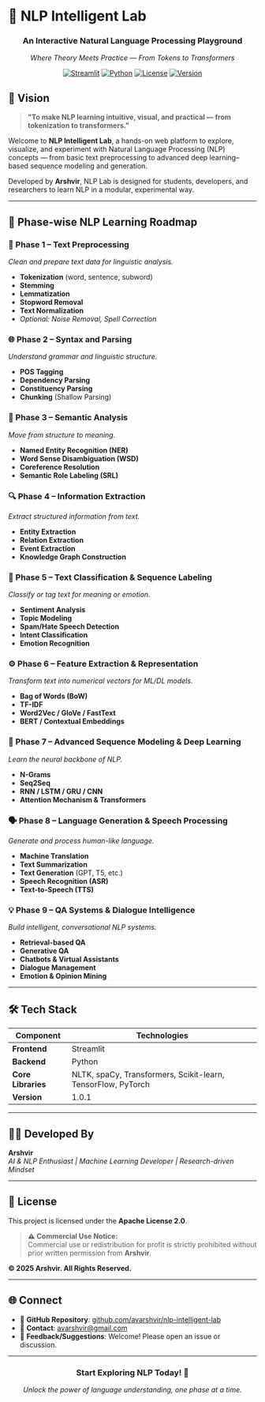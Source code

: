# 🧠 NLP Intelligent Lab

<div align="center">

<!--![NLP Lab Banner](https://via.placeholder.com/800x200/2E86AB/FFFFFF?text=NLP+Intelligent+Lab+🧠)
*(Replace with your actual banner image)*-->

### **An Interactive Natural Language Processing Playground** 
*Where Theory Meets Practice — From Tokens to Transformers*

[![Streamlit](https://img.shields.io/badge/Streamlit-FF4B4B?style=for-the-badge&logo=Streamlit&logoColor=white)](https://streamlit.io)
[![Python](https://img.shields.io/badge/Python-3776AB?style=for-the-badge&logo=python&logoColor=white)](https://python.org)
[![License](https://img.shields.io/badge/License-Apache_2.0-blue.svg?style=for-the-badge)](LICENSE)
[![Version](https://img.shields.io/badge/Version-1.0.0-green.svg?style=for-the-badge)](https://github.com/avarshvir/nlp-intelligent-lab)

</div>

## 🚀 Vision

> **"To make NLP learning intuitive, visual, and practical — from tokenization to transformers."**

Welcome to **NLP Intelligent Lab**, a hands-on web platform to explore, visualize, and experiment with Natural Language Processing (NLP) concepts — from basic text preprocessing to advanced deep learning–based sequence modeling and generation.

Developed by **Arshvir**, NLP Lab is designed for students, developers, and researchers to learn NLP in a modular, experimental way.

---

## 🧩 Phase-wise NLP Learning Roadmap

### 🧱 Phase 1 – Text Preprocessing
*Clean and prepare text data for linguistic analysis.*
- **Tokenization** (word, sentence, subword)
- **Stemming**
- **Lemmatization**
- **Stopword Removal**
- **Text Normalization**
- *Optional: Noise Removal, Spell Correction*

### 🌐 Phase 2 – Syntax and Parsing
*Understand grammar and linguistic structure.*
- **POS Tagging**
- **Dependency Parsing**
- **Constituency Parsing**
- **Chunking** (Shallow Parsing)

### 🧠 Phase 3 – Semantic Analysis
*Move from structure to meaning.*
- **Named Entity Recognition (NER)**
- **Word Sense Disambiguation (WSD)**
- **Coreference Resolution**
- **Semantic Role Labeling (SRL)**

### 🔍 Phase 4 – Information Extraction
*Extract structured information from text.*
- **Entity Extraction**
- **Relation Extraction**
- **Event Extraction**
- **Knowledge Graph Construction**

### 💬 Phase 5 – Text Classification & Sequence Labeling
*Classify or tag text for meaning or emotion.*
- **Sentiment Analysis**
- **Topic Modeling**
- **Spam/Hate Speech Detection**
- **Intent Classification**
- **Emotion Recognition**

### ⚙️ Phase 6 – Feature Extraction & Representation
*Transform text into numerical vectors for ML/DL models.*
- **Bag of Words (BoW)**
- **TF-IDF**
- **Word2Vec / GloVe / FastText**
- **BERT / Contextual Embeddings**

### 🤖 Phase 7 – Advanced Sequence Modeling & Deep Learning
*Learn the neural backbone of NLP.*
- **N-Grams**
- **Seq2Seq**
- **RNN / LSTM / GRU / CNN**
- **Attention Mechanism & Transformers**

### 🗣️ Phase 8 – Language Generation & Speech Processing
*Generate and process human-like language.*
- **Machine Translation**
- **Text Summarization**
- **Text Generation** (GPT, T5, etc.)
- **Speech Recognition (ASR)**
- **Text-to-Speech (TTS)**

### 💡 Phase 9 – QA Systems & Dialogue Intelligence
*Build intelligent, conversational NLP systems.*
- **Retrieval-based QA**
- **Generative QA**
- **Chatbots & Virtual Assistants**
- **Dialogue Management**
- **Emotion & Opinion Mining**

---

## 🛠️ Tech Stack

| Component | Technologies |
|-----------|-------------|
| **Frontend** | Streamlit |
| **Backend** | Python |
| **Core Libraries** | NLTK, spaCy, Transformers, Scikit-learn, TensorFlow, PyTorch |
| **Version** | 1.0.1 |

---

## 👨‍💻 Developed By

**Arshvir**  
*AI & NLP Enthusiast | Machine Learning Developer | Research-driven Mindset*

---

## 📜 License

This project is licensed under the **Apache License 2.0**.

> **⚠️ Commercial Use Notice:**  
> Commercial use or redistribution for profit is strictly prohibited without prior written permission from **Arshvir**.

**© 2025 Arshvir. All Rights Reserved.**

---

## 🌐 Connect

- 🔗 **GitHub Repository**: [github.com/avarshvir/nlp-intelligent-lab](https://github.com/avarshvir/nlp-intelligent-lab)
- 📧 **Contact**: avarshvir@gmail.com
- 💬 **Feedback/Suggestions**: Welcome! Please open an issue or discussion.

---

<div align="center">

### **Start Exploring NLP Today! 🚀**

*Unlock the power of language understanding, one phase at a time.*

</div>